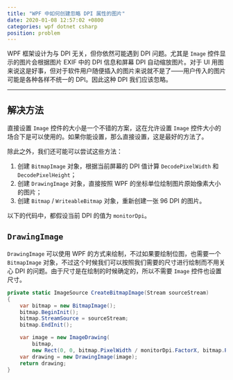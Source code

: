 ```yaml
---
title: "WPF 中如何创建忽略 DPI 属性的图片"
date: 2020-01-08 12:57:02 +0800
categories: wpf dotnet csharp
position: problem
---
```


WPF 框架设计为与 DPI 无关，但你依然可能遇到 DPI 问题。尤其是 `Image` 控件显示的图片会根据图片 EXIF 中的 DPI 信息和屏幕 DPI 自动缩放图片。对于 UI 用图来说这是好事，但对于软件用户随便插入的图片来说就不是了——用户传入的图片可能是各种各样不统一的 DPI。因此这种 DPI 我们应该忽略。

---

<div id="toc"></div>

## 解决方法

直接设置 `Image` 控件的大小是一个不错的方案，这在允许设置 `Image` 控件大小的场合下是可以使用的。如果你能设置，那么直接设置，这是最好的方法了。

除此之外，我们还可能可以尝试这些方法：

1. 创建 `BitmapImage` 对象，根据当前屏幕的 DPI 值计算 `DecodePixelWidth` 和 `DecodePixelHeight`；
1. 创建 `DrawingImage` 对象，直接按照 WPF 的坐标单位绘制图片原始像素大小的图片；
1. 创建 `Bitmap` / `WriteableBitmap` 对象，重新创建一张 96 DPI 的图片。

以下的代码中，都假设当前 DPI 的值为 `monitorDpi`。

<!-- ## `BitmapImage`

如果直接使用 `BitmapImage` 对象，那么需要事先得知图片的宽高，否则需要两次加载图片。

```csharp
private static ImageSource CreateBitmapImage(Stream sourceStream, int width, int height)
{
    var bitmap = new BitmapImage();
    bitmap.BeginInit();
    bitmap.StreamSource = sourceStream;
    bitmap.DecodePixelWidth = width / monitorDpi.FactorX;
    bitmap.DecodePixelHeight = height / monitorDpi.FactorY;
    bitmap.EndInit();
}
```

在 `BitmapImage` 中，`EndInit` 调用之前是无法得知图片的像素尺寸的，所以方法必须要求传入期望的图片尺寸。要么两次加载 `BitmapImage`，要么通过其他方式来获取尺寸。

比如：

- [c# - Getting image dimensions without reading the entire file - Stack Overflow](https://stackoverflow.com/questions/111345/getting-image-dimensions-without-reading-the-entire-file) -->

## `DrawingImage`

`DrawingImage` 可以使用 WPF 的方式来绘制，不过如果要绘制位图，也需要一个 `BitmapImage` 对象，不过这个时候我们可以按照我们需要的尺寸进行绘制而不用关心 DPI 的问题。由于尺寸是在绘制的时候确定的，所以不需要 `Image` 控件也设置尺寸。

```csharp
private static ImageSource CreateBitmapImage(Stream sourceStream)
{
    var bitmap = new BitmapImage();
    bitmap.BeginInit();
    bitmap.StreamSource = sourceStream;
    bitmap.EndInit();

    var image = new ImageDrawing(
        bitmap,
        new Rect(0, 0, bitmap.PixelWidth / monitorDpi.FactorX, bitmap.PixelHeight / monitorDpi.FactorY));
    var drawing = new DrawingImage(image);
    return drawing;
}
```

<!-- ## `Bitmap` / `WriteableBitmap` -->
